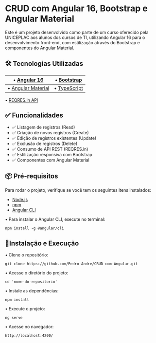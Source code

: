 # CRUD com Angular 16, Bootstrap e Angular Material

Este é um projeto desenvolvido como parte de um curso oferecido pela UNICEPLAC aos alunos dos cursos de TI, utilizando Angular 16 para o desenvolvimento front-end, com estilização através do Bootstrap e componentes do Angular Material.

## 🛠️ Tecnologias Utilizadas

| • [Angular 16](https://angular.io/)                | • [Bootstrap](https://getbootstrap.com/)        |
| -------------------------------------------------- | ----------------------------------------------- |
| • [Angular Material](https://material.angular.io/) | • [TypeScript](https://www.typescriptlang.org/) |

• [REQRES.in API](https://reqres.in/)

## ✅ Funcionalidades

- ✅ Listagem de registros (Read)
- ✅ Criação de novos registros (Create)
- ✅ Edição de registros existentes (Update)
- ✅ Exclusão de registros (Delete)
- ✅ Consumo de API REST (REQRES.in)
- ✅ Estilização responsiva com Bootstrap
- ✅ Componentes com Angular Material

## 📦 Pré-requisitos

Para rodar o projeto, verifique se você tem os seguintes itens instalados:

- [Node.js](https://nodejs.org/)
- [npm](https://www.npmjs.com/)
- [Angular CLI](https://angular.io/cli)

• Para instalar o Angular CLI, execute no terminal:

```
npm install -g @angular/cli
```

## 🚀Instalação e Execução

• Clone o repositório:

```
git clone https://github.com/Pedro-Andre/CRUD-com-Angular.git
```

• Acesse o diretório do projeto:

```
cd 'nome-do-repositorio'
```

• Instale as dependências:

```
npm install
```

• Execute o projeto:

```
ng serve
```

• Acesse no navegador:

```
http://localhost:4200/
```
